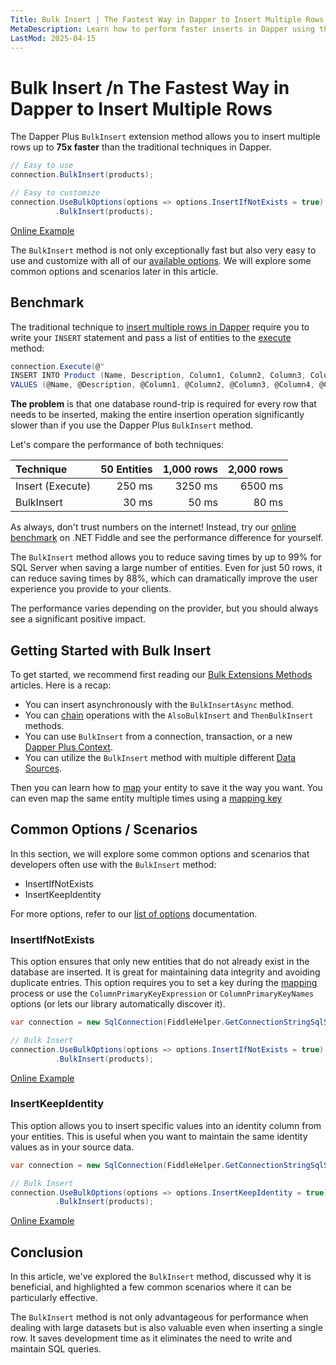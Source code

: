 ```yaml
---
Title: Bulk Insert | The Fastest Way in Dapper to Insert Multiple Rows
MetaDescription: Learn how to perform faster inserts in Dapper using the Bulk Insert method, understand why it's essential, and explore some common scenarios.
LastMod: 2025-04-15
---
```


# Bulk Insert /n The Fastest Way in Dapper to Insert Multiple Rows

The Dapper Plus `BulkInsert` extension method allows you to insert multiple rows up to **75x faster** than the traditional techniques in Dapper.

```csharp
// Easy to use
connection.BulkInsert(products);

// Easy to customize
connection.UseBulkOptions(options => options.InsertIfNotExists = true)
		  .BulkInsert(products);
```

[Online Example](https://dotnetfiddle.net/6TTDXX)

The `BulkInsert` method is not only exceptionally fast but also very easy to use and customize with all of our [available options](/options). We will explore some common options and scenarios later in this article.

## Benchmark

The traditional technique to [insert multiple rows in Dapper](https://www.learndapper.com/saving-data/insert#dapper-insert-multiple-rows) require you to write your `INSERT` statement and pass a list of entities to the [execute](https://www.learndapper.com/non-query) method:

```csharp
connection.Execute(@"
INSERT INTO Product (Name, Description, Column1, Column2, Column3, Column4, Column5, Column6, Column7, Column8, Column9)
VALUES (@Name, @Description, @Column1, @Column2, @Column3, @Column4, @Column5, @Column6, @Column7, @Column8, @Column9)", products);
```

**The problem** is that one database round-trip is required for every row that needs to be inserted, making the entire insertion operation significantly slower than if you use the Dapper Plus `BulkInsert` method.

Let's compare the performance of both techniques:

| Technique           | 50 Entities | 1,000 rows | 2,000 rows  |
| :------------------ | -----------:| ----------:| -----------:|
| Insert (Execute)    | 250 ms      | 3250 ms    | 6500 ms     |
| BulkInsert          | 30 ms       | 50 ms      | 80 ms       |

As always, don't trust numbers on the internet! Instead, try our [online benchmark](https://dotnetfiddle.net/zlTePU) on .NET Fiddle and see the performance difference for yourself.

The `BulkInsert` method allows you to reduce saving times by up to 99% for SQL Server when saving a large number of entities. Even for just 50 rows, it can reduce saving times by 88%, which can dramatically improve the user experience you provide to your clients.

The performance varies depending on the provider, but you should always see a significant positive impact.

## Getting Started with Bulk Insert

To get started, we recommend first reading our [Bulk Extensions Methods](/bulk-extensions-methods) articles. Here is a recap:

- You can insert asynchronously with the `BulkInsertAsync` method.
- You can [chain](/bulk-extensions-methods#chaining-methods) operations with the `AlsoBulkInsert` and `ThenBulkInsert` methods.
- You can use `BulkInsert` from a connection, transaction, or a new [Dapper Plus Context](/dapper-plus-context).
- You can utilize the `BulkInsert` method with multiple different [Data Sources](/data-source).

Then you can learn how to [map](/mapping) your entity to save it the way you want. You can even map the same entity multiple times using a [mapping key](/mapping-key)

## Common Options / Scenarios

In this section, we will explore some common options and scenarios that developers often use with the `BulkInsert` method:

- InsertIfNotExists
- InsertKeepIdentity

For more options, refer to our [list of options](/options) documentation.

### InsertIfNotExists

This option ensures that only new entities that do not already exist in the database are inserted. It is great for maintaining data integrity and avoiding duplicate entries. This option requires you to set a key during the [mapping](/mapping) process or use the `ColumnPrimaryKeyExpression` or `ColumnPrimaryKeyNames` options (or lets our library automatically discover it).

```csharp
var connection = new SqlConnection(FiddleHelper.GetConnectionStringSqlServer());

// Bulk Insert
connection.UseBulkOptions(options => options.InsertIfNotExists = true)
		  .BulkInsert(products);
```

[Online Example](https://dotnetfiddle.net/NB6KDY)

### InsertKeepIdentity

This option allows you to insert specific values into an identity column from your entities. This is useful when you want to maintain the same identity values as in your source data.

```csharp
var connection = new SqlConnection(FiddleHelper.GetConnectionStringSqlServer());

// Bulk Insert
connection.UseBulkOptions(options => options.InsertKeepIdentity = true)
		  .BulkInsert(products);
```

[Online Example](https://dotnetfiddle.net/KzV2AI)

## Conclusion

In this article, we've explored the `BulkInsert` method, discussed why it is beneficial, and highlighted a few common scenarios where it can be particularly effective.

The `BulkInsert` method is not only advantageous for performance when dealing with large datasets but is also valuable even when inserting a single row. It saves development time as it eliminates the need to write and maintain SQL queries.